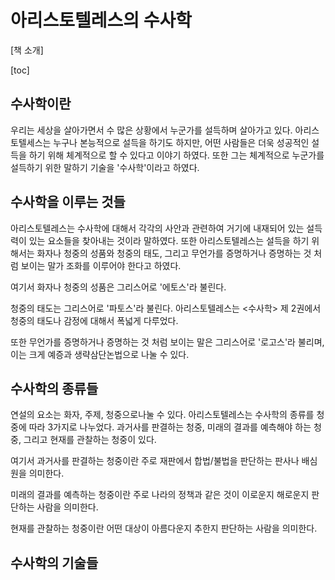 # 아리스토텔레스의 수사학

[책 소개]

[toc]

## 수사학이란

우리는 세상을 살아가면서 수 많은 상황에서 누군가를 설득하며 살아가고 있다. 아리스토텔세스는 누구나 본능적으로 설득을 하기도 하지만, 어떤 사람들은 더욱 성공적인 설득을 하기 위해 체계적으로 할 수 있다고 이야기 하였다. 또한 그는 체계적으로 누군가를 설득하기 위한 말하기 기술을 '수사학'이라고 하였다.



## 수사학을 이루는 것들

아리스토텔레스는 수사학에 대해서 각각의 사안과 관련하여 거기에 내재되어 있는 설득력이 있는 요소들을 찾아내는 것이라 말하였다. 또한 아리스토텔레스는 설득을 하기 위해서는 화자나 청중의 성품와 청중의 태도, 그리고 무언가를 증명하거나 증명하는 것 처럼 보이는 말가 조화를 이루어야 한다고 하였다.

여기서 화자나 청중의 성품은 그리스어로 '에토스'라 불린다.

청중의 태도는 그리스어로 '파토스'라 불린다. 아리스토텔레스는 <수사학> 제 2권에서 청중의 태도나 감정에 대해서 폭넓게 다루었다.

또한 무언가를 증명하거나 증명하는 것 처럼 보이는 말은 그리스어로 '로고스'라 불리며, 이는 크게 예증과 생략삼단논법으로 나눌 수 있다.

## 수사학의 종류들

연설의 요소는 화자, 주제, 청중으로나눌 수 있다. 아리스토텔레스는 수사학의 종류를 청중에 따라 3가지로 나누었다. 과거사를 판결하는 청중, 미래의 결과를 예측해야 하는 청중, 그리고 현재를 관찰하는 청중이 있다.

여기서 과거사를 판결하는 청중이란 주로 재판에서 합법/불법을 판단하는 판사나 배심원을 의미한다.

미래의 결과를 예측하는 청중이란 주로 나라의 정책과 같은 것이 이로운지 해로운지 판단하는 사람을 의미한다.

현재를 관찰하는 청중이란 어떤 대상이 아름다운지 추한지 판단하는 사람을 의미한다.

## 수사학의 기술들

